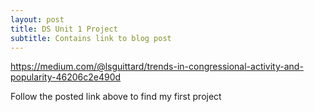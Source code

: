 ```yaml
---
layout: post
title: DS Unit 1 Project 
subtitle: Contains link to blog post
---
```


https://medium.com/@lsguittard/trends-in-congressional-activity-and-popularity-46206c2e490d 

Follow the posted link above to find my first project
